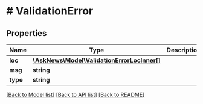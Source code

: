 # # ValidationError

## Properties

Name | Type | Description | Notes
------------ | ------------- | ------------- | -------------
**loc** | [**\AskNews\Model\ValidationErrorLocInner[]**](ValidationErrorLocInner.md) |  |
**msg** | **string** |  |
**type** | **string** |  |

[[Back to Model list]](../../README.md#models) [[Back to API list]](../../README.md#endpoints) [[Back to README]](../../README.md)
